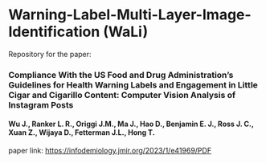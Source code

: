 # Warning-Label-Multi-Layer-Image-Identification (WaLi)

Repository for the paper:

### Compliance With the US Food and Drug Administration’s Guidelines for Health Warning Labels and Engagement in Little Cigar and Cigarillo Content: Computer Vision Analysis of Instagram Posts
#### Wu J., Ranker L. R., Origgi J.M., Ma J., Hao D., Benjamin E. J., Ross J. C., Xuan Z., Wijaya D., Fetterman J.L., Hong T.

paper link: https://infodemiology.jmir.org/2023/1/e41969/PDF